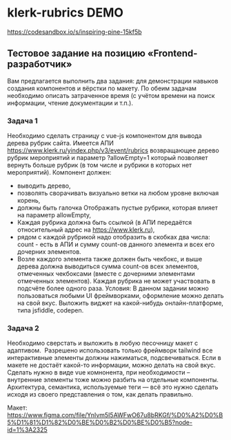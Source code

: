 # klerk-rubrics DEMO
https://codesandbox.io/s/inspiring-pine-15kf5b

## Тестовое задание на позицию «Frontend-разработчик»
Вам предлагается выполнить два задания: для демонстрации навыков создания компонентов и вёрстки по макету. По обеим задачам необходимо описать затраченное время (с учётом времени на поиск информации, чтение документации и т.п.). 

### Задача 1
Необходимо сделать страницу с vue-js компонентом для вывода дерева рубрик сайта. Имеется АПИ https://www.klerk.ru/yindex.php/v3/event/rubrics возвращающее дерево рубрик мероприятий и параметр ?allowEmpty=1 который позволяет вернуть больше рубрик (в том числе и рубрики в которых нет мероприятий).
Компонент должен:
- выводить дерево, 
- позволять сворачивать визуально ветки на любом уровне включая корень,
- должны быть галочка Отображать пустые рубрики, которая влияет на параметр allowEmpty, 
- Каждая рубрика должна быть ссылкой (в АПИ передаётся относительный адрес на https://www.klerk.ru), 
- рядом с каждой рубрикой надо отобразить в скобках два числа: count - есть в АПИ и сумму count-ов данного элемента и всех его дочерних элементов. 
- Возле каждого элемента также должен быть чекбокс, и выше дерева должна выводиться сумма count-ов всех элементов, отмеченных чекбоксами (вместе с дочерними элементами отмеченных элементов). Каждая рубрика не может участвовать в подсчёте более одного раза.
Условия:
В данном задании можно пользоваться любыми UI фреймворками, оформление можно делать на свой вкус. Выложить виджет на какой-нибудь онлайн-платформе, типа jsfiddle, codepen.
### Задача 2
Необходимо сверстать и выложить в любую песочницу макет с адаптивом. 
Разрешено использовать только фреймворк tailwind все интерактивные элементы должны нажиматься, подсвечиваться. Если в макете не достаёт какой-то информации, можно делать на свой вкус. Сделать нужно в виде vue комнонента, при необходимости – внутренние элементы тоже можно разбить на отдельные компоненты. Архитектура, семантика, используемые теги — всё это нужно сделать исходя из своего представления о том, как делать правильно.

Макет:
https://www.figma.com/file/YnIvm5I5AWFwO67u8bRKGf/%D0%A2%D0%B5%D1%81%D1%82%D0%BE%D0%B2%D0%BE%D0%B5?node-id=1%3A2325
